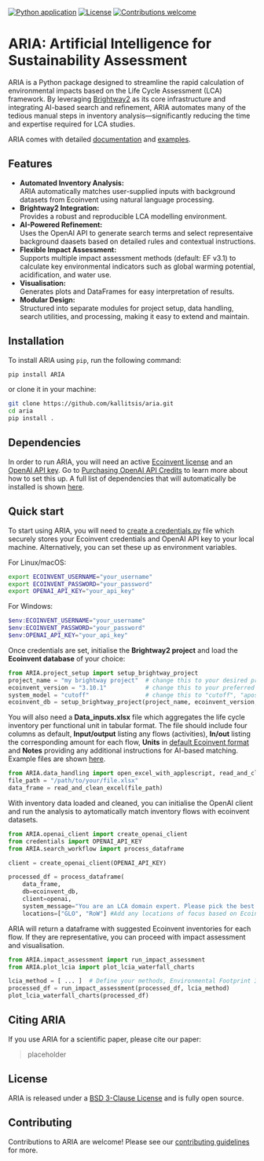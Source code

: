 [![Python application](https://github.com/kallitsis/ARIA/actions/workflows/python-app.yml/badge.svg)](https://github.com/kallitsis/ARIA/actions/workflows/python-app.yml)
[![License](https://img.shields.io/badge/License-BSD_3--Clause-blue.svg)](https://opensource.org/licenses/BSD-3-Clause)
[![Contributions welcome](https://img.shields.io/badge/contributions-welcome-brightgreen.svg?style=flat)](CONTRIBUTING.md)

# ARIA: Artificial Intelligence for Sustainability Assessment
 
ARIA is a Python package designed to streamline the rapid calculation of environmental impacts based on the Life Cycle Assessment (LCA) framework. By leveraging [Brightway2](https://github.com/brightway-lca) as its core infrastructure and integrating AI-based search and refinement, ARIA automates many of the tedious manual steps in inventory analysis—significantly reducing the time and expertise required for LCA studies.

ARIA comes with detailed [documentation](https://github.com/kallitsis/ARIA/wiki) and [examples](https://github.com/kallitsis/ARIA/tree/eb61f4a9ef608844cf783e6e5ca9ec34aadcf99a/examples). 

## Features

- **Automated Inventory Analysis:**  
  ARIA automatically matches user-supplied inputs with background datasets from Ecoinvent using natural language processing.
- **Brightway2 Integration:**  
  Provides a robust and reproducible LCA modelling environment.
- **AI-Powered Refinement:**  
  Uses the OpenAI API to generate search terms and select representaive background daasets based on detailed rules and contextual instructions.
- **Flexible Impact Assessment:**  
  Supports multiple impact assessment methods (default: EF v3.1) to calculate key environmental indicators such as global warming potential, acidification, and water use.
- **Visualisation:**  
  Generates plots and DataFrames for easy interpretation of results.
- **Modular Design:**  
  Structured into separate modules for project setup, data handling, search utilities, and processing, making it easy to extend and maintain.

## Installation

To install ARIA using `pip`, run the following command:

```bash
pip install ARIA
```

or clone it in your machine:

```bash
git clone https://github.com/kallitsis/aria.git
cd aria
pip install .
```

## Dependencies

In order to run ARIA, you will need an active [Ecoinvent license](https://ecoinvent.org/licenses/) and an [OpenAI API key](https://platform.openai.com/account/api-keys).
Go to [Purchasing OpenAI API Credits](https://github.com/kallitsis/ARIA/wiki/Purchasing-OpenAI-API-credits) to learn more about how to set this up. A full list of dependencies that will automatically be installed is shown [here](https://github.com/kallitsis/ARIA/wiki/Installation-steps).

## Quick start

To start using ARIA, you will need to [create a credentials.py](https://github.com/kallitsis/ARIA/wiki/Quick-start-guide) file which securely stores your Ecoinvent credentials and OpenAI API key to your local machine. Alternatively, you can set these up as environment variables.

For Linux/macOS:
```bash
export ECOINVENT_USERNAME="your_username"
export ECOINVENT_PASSWORD="your_password"
export OPENAI_API_KEY="your_api_key"
```
For Windows:
```powershell
$env:ECOINVENT_USERNAME="your_username"
$env:ECOINVENT_PASSWORD="your_password"
$env:OPENAI_API_KEY="your_api_key"
```

Once credentials are set, initialise the **Brightway2 project** and load the **Ecoinvent database** of your choice:
```python
from ARIA.project_setup import setup_brightway_project
project_name = "my brightway project"  # change this to your desired project name
ecoinvent_version = "3.10.1"           # change this to your preferred version
system_model = "cutoff"                # change this to "cutoff", "apos", or "consequential"
ecoinvent_db = setup_brightway_project(project_name, ecoinvent_version, system_model)
   ```

You will also need a **Data_inputs.xlsx** file which aggregates the life cycle inventory per functional unit in tabular format. The file should include four columns as default, **Input/output** listing any flows (activities), **In/out** listing the corresponding amount for each flow, **Units** in [default Ecoinvent format](https://eplca.jrc.ec.europa.eu/SDPDB/unitgroupList.xhtml;jsessionid=D0082C0606540373127C80107958A6E6?stock=default) and **Notes** providing any additional instructions for AI-based matching. Example files are shown [here](https://github.com/kallitsis/ARIA/tree/eb61f4a9ef608844cf783e6e5ca9ec34aadcf99a/examples).  
```python
from ARIA.data_handling import open_excel_with_applescript, read_and_clean_excel
file_path = "/path/to/your/file.xlsx"
data_frame = read_and_clean_excel(file_path)
```

With inventory data loaded and cleaned, you can initialise the OpenAI client and run the analysis to aytomatically match inventory flows with ecoinvent datasets.
```python
from ARIA.openai_client import create_openai_client
from credentials import OPENAI_API_KEY
from ARIA.search_workflow import process_dataframe

client = create_openai_client(OPENAI_API_KEY)

processed_df = process_dataframe(
    data_frame,
    db=ecoinvent_db,
    client=openai,
    system_message="You are an LCA domain expert. Please pick the best match.", #Optionally, add specific information related to your goal and scope definition or instructions on how to select datasets
    locations=["GLO", "RoW"] #Add any locations of focus based on Ecoinvent country codes
```
ARIA will return a dataframe with suggested Ecoinvent inventories for each flow. If they are representative, you can proceed with impact assessment and visualisation. 
```python
from ARIA.impact_assessment import run_impact_assessment
from ARIA.plot_lcia import plot_lcia_waterfall_charts

lcia_method = [ ... ]  # Define your methods, Environmental Footprint 3.1 default
processed_df = run_impact_assessment(processed_df, lcia_method)
plot_lcia_waterfall_charts(processed_df)
```
## Citing ARIA

If you use ARIA for a scientific paper, please cite our paper:
>placeholder

## License

ARIA is released under a [BSD 3-Clause License](LICENSE) and is fully open source.

## Contributing

Contributions to ARIA are welcome! Please see our [contributing guidelines](CONTRIBUTING.md) for more.  
